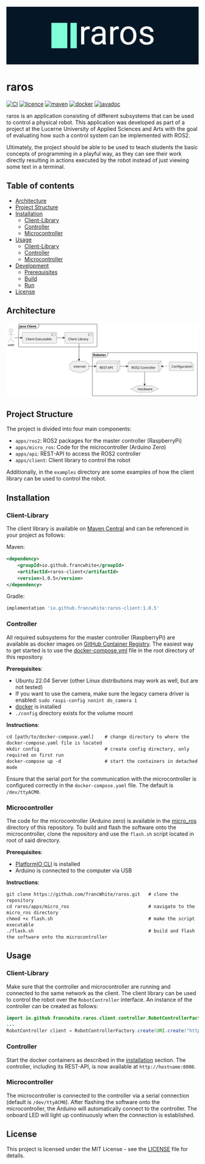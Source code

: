 ![logo](doc/img/logo-banner.png)

# raros
[![CI](https://github.com/francWhite/raros/actions/workflows/ci.yaml/badge.svg)](https://github.com/francWhite/raros/actions/workflows/ci.yaml)
[![licence](https://img.shields.io/github/license/francWhite/raros)](https://github.com/francWhite/raros/blob/main/LICENSE)
[![maven](https://img.shields.io/maven-central/v/io.github.francwhite/raros-client?label=maven)](https://central.sonatype.com/artifact/io.github.francwhite/raros-client)
[![docker](https://ghcr-badge.egpl.dev/francwhite/raros/latest_tag?color=%23107acb&ignore=latest&label=docker&trim=)](https://github.com/francWhite/raros/pkgs/container/raros)
[![javadoc](https://javadoc.io/badge2/io.github.francwhite/raros-client/javadoc.svg)](https://javadoc.io/doc/io.github.francwhite/raros-client/latest/io/github/francwhite/raros/client/controller/RobotController.html)

raros is an application consisting of different subsystems that can be used to control a physical robot.
This application was developed as part of a project at the Lucerne University of Applied Sciences and Arts with the goal
of evaluating how such a control system can be implemented with ROS2. 

Ultimately, the project should be able to be used to teach students the basic concepts of programming in a playful way, 
as they can see their work directly resulting in actions executed by the robot instead of just viewing some text in a terminal.

## Table of contents
- [Architecture](#architecture)
- [Project Structure](#project-structure)
- [Installation](#installation)
  - [Client-Library](#client_library_install)
  - [Controller](#controller_install)
  - [Microcontroller](#microcontroller_install)
- [Usage](#usage)
  - [Client-Library](#client_library_usage)
  - [Controller](#microcontroller_usage)
  - [Microcontroller](#microcontroller_usage)
- [Development](#development)
  - [Prerequisites](#prerequisites)
  - [Build](#build)
  - [Run](#run)
- [License](#license)


## Architecture
![architecture](doc/img/system_context.svg)

## Project Structure
The project is divided into four main components:
- `apps/ros2`: ROS2 packages for the master controller (RaspberryPi)
- `apps/micro_ros`: Code for the microcontroller (Arduino Zero)
- `apps/api`: REST-API to access the ROS2 controller 
- `apps/client`: Client library to control the robot

Additionally, in the `examples` directory are some examples of how the client library can be used to control the robot.

## Installation
<a name="client_library_install"></a>
### Client-Library
The client library is available on [Maven Central](https://search.maven.org/artifact/io.github.francwhite/raros-client) and can be referenced in your project as follows:

Maven:
```xml
<dependency>
    <groupId>io.github.francwhite</groupId>
    <artifactId>raros-client</artifactId>
    <version>1.0.5</version>
</dependency>
```

Gradle:
```groovy
implementation 'io.github.francwhite:raros-client:1.0.5'
```

<a name="controller_install"></a>
### Controller
All required subsystems for the master controller (RaspberryPi) are available as docker images on [GitHub Container Registry](https://github.com/francWhite?tab=packages&repo_name=raros).
The easiest way to get started is to use the [docker-compose.yml](https://github.com/francWhite/raros/blob/main/docker-compose.yaml) 
file in the root directory of this repository.

**Prerequisites**:
- Ubuntu 22.04 Server (other Linux distributions may work as well, but are not tested)
- If you want to use the camera, make sure the legacy camera driver is enabled: `sudo raspi-config nonint do_camera 1`
- [docker](https://docs.docker.com/engine/install/) is installed
- `./config` directory exists for the volume mount

**Instructions**:
```shell
cd [path/to/docker-compose.yaml]    # change directory to where the docker-compose.yaml file is located
mkdir config                        # create config directory, only required on first run
docker-compose up -d                # start the containers in detached mode
```
Ensure that the serial port for the communication with the microcontroller is configured correctly in the `docker-compose.yaml` file.
The default is `/dev/ttyACM0`.

<a name="microcontroller_install"></a>
### Microcontroller
The code for the microcontroller (Arduino zero) is available in the [micro_ros](https://github.com/francWhite/raros/tree/main/apps/micro_ros)
directory of this repository. To build and flash the software onto the microcontroller, clone the repository and use the `flash.sh` script located in root of said directory.

**Prerequisites**:
- [PlatformIO CLI](https://docs.platformio.org/en/stable/core/installation/index.html) is installed
- Arduino is connected to the computer via USB

**Instructions**:
```shell
git clone https://github.com/francWhite/raros.git   # clone the repository
cd raros/apps/micro_ros                             # navigate to the micro_ros directory
chmod +x flash.sh                                   # make the script executable
./flash.sh                                          # build and flash the software onto the microcontroller
```

## Usage

<a name="client_library_usage"></a>
### Client-Library
Make sure that the controller and microcontroller are running and connected to the same network as the client.
The client library can be used to control the robot over the `RobotController` interface. An instance of the controller can be created as follows:

```java
import io.github.francwhite.raros.client.controller.RobotControllerFactory;
...
RobotController client = RobotControllerFactory.create(URI.create("http://hostname:8000"))
```

<a name="controller_usage"></a>
### Controller
Start the docker containers as described in the [installation](#controller_install) section. The controller, including its REST-API,
is now available at `http://hostname:8000`.

<a name="microcontroller_usage"></a>
### Microcontroller
The microcontroller is connected to the controller via a serial connection (default is `/dev/ttyACM0`). After flashing the software onto the microcontroller,
the Arduino will automatically connect to the controller. The onboard LED will light up continuously when the connection is established.


## License
This project is licensed under the MIT License - see the [LICENSE](LICENSE) file for details.
